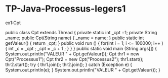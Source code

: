 # TP-Java-Processus-legers1
ex1:Cpt

public class Cpt extends Thread {
      private static int _cpt =1;
      private String _name;
      public Cpt(String name) {
          _name = name; }
      public static int getValeur() {
          return _cpt; }
      public void run () {
          for(int i = 1; i <= 100000; i++ ) {
                int _c = _cpt ;
                _cpt = _c + 1 ; }
          }
     }
     public static void main (String args[]) {
          System.out.println("VALEUR " + Cpt.getValeur());
          Cpt thr1 = new Cpt("Processus1");
          Cpt thr2 = new Cpt("Processus2");
          thr1.start(); thr2.start();
          try {
              thr1.join(); thr2.join();
              }
          catch (Exception e) {
              System.out.println(e);
              }
          System.out.println("VALEUR " + Cpt.getValeur());
      }
     
                
